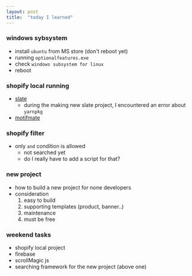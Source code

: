 ```yaml
---
layout: post
title:  "today I learned"
---
```

### windows sybsystem
- install `ubuntu` from MS store (don't reboot yet)
- running `optionalfeatures.exe`
- check `windows subsystem for linux`
- reboot

### shopify local running
- [slate](https://shopify.github.io/slate/docs/about)
    - during the making new slate project, I encountered an error about `yarnpkg`
- [motifmate](https://motifmate.com)

### shopify filter
- only `and` condition is allowed
    - not searched yet
    - do I really have to add a script for that?

### new project
- how to build a new project for none developers
- consideration
    1. easy to build
    1. supporting templates (product, banner..)
    1. maintenance
    1. must be free

### weekend tasks
- shopify local project
- firebase
- scrollMagic js
- searching framework for the new project (above one)